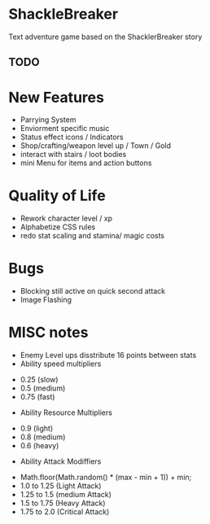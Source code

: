 # ShackleBreaker
Text adventure game based on the ShacklerBreaker story

## TODO

# New Features
* Parrying System
* Enviorment specific music
* Status effect icons / Indicators
* Shop/crafting/weapon level up / Town / Gold
* interact with stairs / loot bodies
* mini Menu for items and action buttons

# Quality of Life
* Rework character level / xp 
* Alphabetize CSS rules
* redo stat scaling and stamina/ magic costs

# Bugs
* Blocking still active on quick second attack
* Image Flashing


# MISC notes
* Enemy Level ups disstribute 16 points between stats
* Ability speed multipliers 
- 0.25 (slow) 
- 0.5 (medium) 
- 0.75 (fast)
* Ability Resource Multipliers
- 0.9 (light) 
- 0.8 (medium) 
- 0.6 (heavy)
* Ability Attack Modiffiers
- Math.floor(Math.random() * (max - min + 1)) + min;
- 1.0 to 1.25 (Light Attack) 
- 1.25 to 1.5 (medium Attack)
- 1.5 to 1.75  (Heavy Attack)
- 1.75 to 2.0 (Critical Attack)
